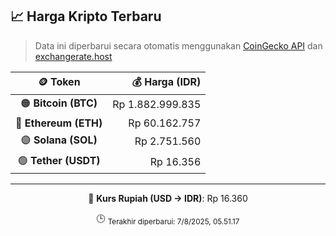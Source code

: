 

<!-- HARGA_KRIPTO -->
## 📈 Harga Kripto Terbaru

> Data ini diperbarui secara otomatis menggunakan [CoinGecko API](https://www.coingecko.com/) dan [exchangerate.host](https://exchangerate.host/)

<div align="center">

| 🪙 Token | 💰 Harga (IDR) |
|:------:|---------------:|
| 🟠 **Bitcoin (BTC)**   | Rp 1.882.999.835 |
| 🔵 **Ethereum (ETH)**  | Rp 60.162.757 |
| 🟣 **Solana (SOL)**    | Rp 2.751.560 |
| 🟢 **Tether (USDT)**   | Rp 16.356 |

---

💱 **Kurs Rupiah (USD → IDR)**: Rp 16.360

🕒 <sub>Terakhir diperbarui: 7/8/2025, 05.51.17</sub>

</div>
<!-- /HARGA_KRIPTO -->